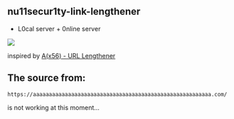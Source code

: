 ## nu11secur1ty-link-lengthener

- L0cal server + 0nline server

![](https://github.com/nu11secur1ty/nu11secur1ty.github.io/blob/master/docs/preview.png)

inspired by [A(x56) - URL Lengthener](https://aaaaaaaaaaaaaaaaaaaaaaaaaaaaaaaaaaaaaaaaaaaaaaaaaaaaaaaa.com/)

## The source from:
```URL
https://aaaaaaaaaaaaaaaaaaaaaaaaaaaaaaaaaaaaaaaaaaaaaaaaaaaaaaaa.com/
```
is not working at this moment...
